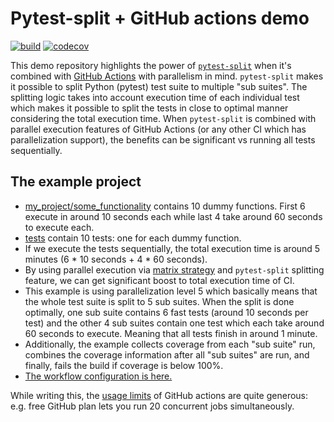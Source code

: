 # Pytest-split + GitHub actions demo

[![build](https://github.com/jerry-git/pytest-split-gh-actions-demo/workflows/Run%20tests/badge.svg)](https://github.com/jerry-git/pytest-split-gh-actions-demo/actions?query=branch%3Amaster)
[![codecov](https://codecov.io/gh/jerry-git/pytest-split-gh-actions-demo/branch/master/graph/badge.svg)](https://codecov.io/gh/jerry-git/pytest-split-gh-actions-demo)

This demo repository highlights the power of [`pytest-split`](https://github.com/jerry-git/pytest-split) when it's combined with [GitHub Actions](https://github.com/features/actions) with parallelism in mind. 
`pytest-split` makes it possible to split Python (pytest) test suite to multiple "sub suites". The splitting logic takes into account execution time of each individual test which makes it possible to split the tests in close to optimal manner considering the total execution time.
When `pytest-split` is combined with parallel execution features of GitHub Actions (or any other CI which has parallelization support), the benefits can be significant vs running all tests sequentially. 

## The example project
* [my_project/some_functionality](./my_project/some_functionality.py) contains 10 dummy functions. First 6 execute in around 10 seconds each while last 4 take around 60 seconds to execute each.  
* [tests](./tests/test_my_project.py) contain 10 tests: one for each dummy function.
* If we execute the tests sequentially, the total execution time is around 5 minutes (6 * 10 seconds + 4 * 60 seconds).
* By using parallel execution via [matrix strategy](https://help.github.com/en/actions/reference/workflow-syntax-for-github-actions#jobsjob_idstrategymatrix) and `pytest-split` splitting feature, we can get significant boost to total execution time of CI.
* This example is using parallelization level 5 which basically means that the whole test suite is split to 5 sub suites. When the split is done optimally, one sub suite contains 6 fast tests (around 10 seconds per test) and the other 4 sub suites contain one test which each take around 60 seconds to execute. Meaning that all tests finish in around 1 minute.
* Additionally, the example collects coverage from each "sub suite" run, combines the coverage information after all "sub suites" are run, and finally, fails the build if coverage is below 100%.
* [The workflow configuration is here.](./.github/workflows/test.yml)


While writing this, the [usage limits](https://docs.github.com/en/actions/learn-github-actions/usage-limits-billing-and-administration#usage-limits) of GitHub actions are quite generous:
e.g. free GitHub plan lets you run 20 concurrent jobs simultaneously.
